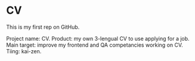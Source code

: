 # CV

This is my first rep on GitHub.

Project name: CV.
Product: my own 3-lengual CV to use applying for a job.
Main target: improve my frontend and QA competancies working on CV.
Tiing: kai-zen.
